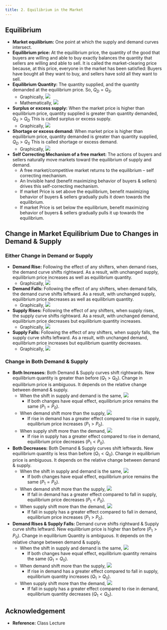 ```yaml
---
title: 2. Equilibrium in the Market
---
```


## Equilibrium

- **Market equilibrium:** One point at which the supply and
  demand curves intersect.
- **Equilibrium price:** At the equilibrium price, the quantity of the good that buyers are willing and able to buy exactly balances the quantity that sellers are willing and able to sell. It is called the market-clearing price because, at this price, everyone in the market has been satisfied: Buyers have bought all they want to buy, and sellers have sold all they want to sell.
- **Equilibrium Quantity:** The quantity supplied, and the quantity demanded at the equilibrium price. So, $Q_D = Q_S$.
  - Graphically,
    ![](./img/equilibrium-quantity.png)
  - Mathematically,
    ![](./img/mathematically-qe.png)
- **Surplus or excess supply:** When the market price is higher than equilibrium price, quantity supplied is greater than quantity demanded, $Q_S > Q_D$ This is called surplus or excess supply.
  - Graphically,
    ![](./img/surplus.png)
- **Shortage or excess demand:** When market price is higher than equilibrium price, quantity demanded is greater than quantity supplied, $Q_D > Q_S$ This is called shortage or excess demand.
  - Graphically,
    ![](./img/shortage.png)
- **Self Correcting Mechanism of a free market:** The actions of buyers and sellers naturally move markets toward the equilibrium of supply and demand.
  - A free market/competitive market returns to the
    equilibrium – self correcting mechanism.
  - An Invisible hand (benefit maximizing behavior of
    buyers & sellers) drives this self-correcting mechanism.
  - If market Price is set above the equilibrium, benefit maximizing behavior of buyers & sellers gradually pulls it down towards the equilibrium.
  - If market Price is set below the equilibrium, benefit maximizing behavior of buyers & sellers gradually pulls it up towards the equilibrium.

## Change in Market Equilibrium Due to Changes in Demand & Supply

### Either Change in Demand or Supply

- **Demand Rise:** Following the effect of any shifters, when demand rises, the demand curve shifts rightward. As a result, with unchanged supply, equilibrium price increases as well as equilibrium quantity.
  - Graphically,
    ![](./img/equilibrium-demand-rise.png)
- **Demand Falls:** Following the effect of any shifters, when demand falls, the demand curve shifts leftward. As a result, with unchanged supply, equilibrium price decreases as well as equilibrium quantity.
  - Graphically,
    ![](./img/equilibrium-demand-fall.png)
- **Supply Rises:** Following the effect of any shifters, when supply rises, the supply curve shifts rightward. As a result, with unchanged demand, equilibrium price decreases but equilibrium quantity increases.
  - Graphically,
    ![](./img/equilibrium-supply-rise.png)
- **Supply Falls:** Following the effect of any shifters, when supply falls, the supply curve shifts leftward. As a result, with unchanged demand, equilibrium price increases but equilibrium quantity decreases.
  - Graphically,
    ![](./img/equilibrium-supply-fall.png)

### Change in Both Demand & Supply

- **Both Increases:** Both Demand & Supply curves shift rightwards. New equilibrium quantity is greater than before ($Q_1 > Q_0$). Change in equilibrium price is ambiguous. It depends on the relative change between demand & supply.
  - When the shift in supply and demand is the same,
    ![](./img/equilibrium-both-increase.png)
    - If both changes have equal effect, equilibrium price remains the same ($P_1 = P_0$).
  - When demand shift more than the supply,
    ![](./img/equilibrium-both-increase-demand-more.png)
    - If rise in demand has a greater effect compared to rise in supply, equilibrium price increases ($P_1 > P_0$).
  - When supply shift more than the demand,
    ![](./img/equilibrium-both-increase-supply-more.png)
    - If rise in supply has a greater effect compared to rise in demand, equilibrium price decreases ($P_1 < P_0$).
- **Both Decreases:** Both Demand & Supply curves shift leftwards. New equilibrium quantity is less than before ($Q_1 < Q_0$). Change in equilibrium price is ambiguous. It depends on the relative change between demand & supply.
  - When the shift in supply and demand is the same,
    ![](./img/equilibrium-both-decrease.png)
    - If both changes have equal effect, equilibrium price remains the same ($P_1 = P_0$).
  - When demand shift more than the supply,
    ![](./img/equilibrium-both-decrease-demand-more.png)
    - If fall in demand has a greater effect compared to fall in supply, equilibrium price decreases ($P_1 < P_0$).
  - When supply shift more than the demand,
    ![](./img/equilibrium-both-decrease-supply-more.png)
    - If fall in supply has a greater effect compared to fall in demand, equilibrium price increases ($P_1 > P_0$).
- **Demand Rises & Supply Falls:** Demand curve shifts rightward & Supply curve shifts leftward. New equilibrium price is higher than before ($P_1 > P_0$). Change in equilibrium Quantity is ambiguous. It depends on the relative change between demand & supply.
  - When the shift in supply and demand is the same,
    ![](./img/equilibrium-demand-rise-supply-fall.png)
    - If both changes have equal effect, equilibrium quantity remains the same ($Q_1 = Q_0$).
  - When demand shift more than the supply,
    ![](./img/equilibrium-demand-rise-supply-fall-demand-more.png)
    - If rise in demand has a greater effect compared to fall in supply, equilibrium quantity increases ($Q_1 > Q_0$).
  - When supply shift more than the demand,
    ![](./img/equilibrium-demand-rise-supply-fall-supply-more.png)
    - If fall in supply has a greater effect compared to rise in demand, equilibrium quantity decreases ($Q_1 < Q_0$).

## Acknowledgement

- **Reference:** Class Lecture
